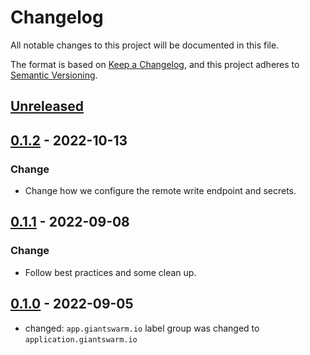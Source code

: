 # Changelog

All notable changes to this project will be documented in this file.

The format is based on [Keep a Changelog](https://keepachangelog.com/en/1.0.0/),
and this project adheres to [Semantic Versioning](https://semver.org/spec/v2.0.0.html).

## [Unreleased]

## [0.1.2] - 2022-10-13

### Change

- Change how we configure the remote write endpoint and secrets.

## [0.1.1] - 2022-09-08

### Change

- Follow best practices and some clean up.

## [0.1.0] - 2022-09-05

- changed: `app.giantswarm.io` label group was changed to `application.giantswarm.io`

[Unreleased]: https://github.com/giantswarm/prometheus-agent-app/compare/v0.1.2...HEAD
[0.1.2]: https://github.com/giantswarm/prometheus-agent-app/compare/v0.1.1...v0.1.2
[0.1.1]: https://github.com/giantswarm/prometheus-agent-app/compare/v0.1.0...v0.1.1
[0.1.0]: https://github.com/giantswarm/prometheus-agent-app/releases/tag/v0.1.0
